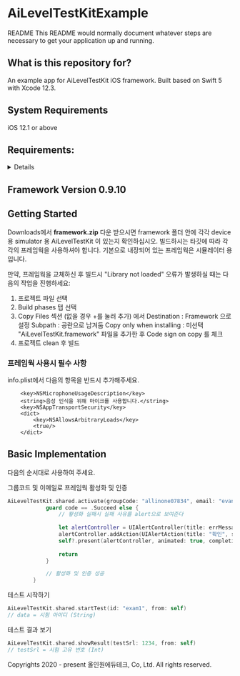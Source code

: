 # AiLevelTestKitExample 

README
This README would normally document whatever steps are necessary to get your application up and running.

## What is this repository for?
An example app for AiLevelTestKit iOS framework. 
Built based on Swift 5 with Xcode 12.3.

## System Requirements
iOS 12.1 or above

## Requirements:
<details>
1. Requires iOS 12.1 or later. The sample project is optimized for iOS 13.
2. Requires Automatic Reference Counting (ARC).
3. Optimized for ARM64 Architecture.
</details>

## Framework Version 0.9.10

## Getting Started

Downloads에서 <b>framework.zip</b> 다운 받으시면 framework 폴더 안에 각각 device 용 simulator 용 AiLevelTestKit 이 있는지 확인하십시오.
빌드하시는 타깃에 따라 각각의 프레임웍을 사용하셔야 합니다.
기본으로 내장되어 있는 프레임웍은 시뮬레이터 용입니다.

만약, 프레임웍을 교체하신 후 빌드시 "Library not loaded" 오류가 발생하실 때는 다음의 작업을 진행하세요:
1. 프로젝트 파일 선택
2. Build phases 탭 선택
3. Copy Files 섹션 (없을 경우 +를 눌러 추가) 에서 
    Destination : Framework 으로 설정
    Subpath : 공란으로 남겨둠
    Copy only when installing : 미선택
    "AiLevelTestKit.framework" 파일을 추가한 후 Code sign on copy 를 체크
4. 프로젝트 clean 후 빌드

### 프레임웍 사용시 필수 사항
info.plist에서 다음의 항목을 반드시 추가해주세요.
```
    <key>NSMicrophoneUsageDescription</key>
    <string>음성 인식을 위해 마이크를 사용합니다.</string>
    <key>NSAppTransportSecurity</key>
    <dict>
        <key>NSAllowsArbitraryLoads</key>
        <true/>
    </dict>    
```

## Basic Implementation

다음의 순서대로 사용하여 주세요.

그룹코드 및 이메일로 프레임웍 활성화 및 인증
```swift
AiLevelTestKit.shared.activate(groupCode: "allinone07834", email: "evan", themeColour: #colorLiteral(red: 0.2745098174, green: 0.4862745106, blue: 0.1411764771, alpha: 1)) { [weak self] (code, errMessage) in
            guard code == .Succeed else {
                // 홯성화 실패시 실패 사유를 alert으로 보여준다
                
                let alertController = UIAlertController(title: errMessage, message: nil, preferredStyle: .alert)
                alertController.addAction(UIAlertAction(title: "확인", style: .cancel, handler: nil))
                self?.present(alertController, animated: true, completion: nil)
                
                return
            }

            // 활성화 및 인증 성공
        }
```


테스트 시작하기
```swift
AiLevelTestKit.shared.startTest(id: "exam1", from: self)
// data = 시험 아이디 (String)
```

테스트 결과 보기
```swift
AiLevelTestKit.shared.showResult(testSrl: 1234, from: self)
// testSrl = 시험 고유 번호 (Int)
```


Copyrights 2020 - present 올인원에듀테크, Co, Ltd. All rights reserved.
